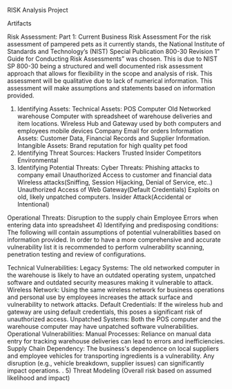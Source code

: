 RISK Analysis Project

Artifacts

Risk Assessment:
Part 1: Current Business Risk Assessment
For the risk assessment of pampered pets as it currently stands, the National Institute of Standards and Technology’s (NIST) Special Publication 800-30 Revision 1” Guide for Conducting Risk Assessments” was chosen. This is due to NIST SP 800-30 being a structured and well documented risk assessment approach that allows for flexibility in the scope and analysis of risk. This assessment will be qualitative due to lack of numerical information. This assessment will make assumptions and statements based on information provided.
1) Identifying Assets:
Technical Assets: 
POS Computer
Old Networked warehouse Computer with spreadsheet of warehouse deliveries and item locations.
Wireless Hub and Gateway used by both computers and employees mobile devices
Company Email for orders
Information Assets: Customer Data, Financial Records and Supplier Information.
Intangible Assets: Brand reputation for high quality pet food
2) Identifying Threat Sources:
Hackers
Trusted Insider
Competitors
Environmental
3) Identifying Potential Threats:
Cyber Threats: 
Phishing attacks to company email
Unauthorized Access to customer and financial data
Wireless attacks(Sniffing, Session Hijacking, Denial of Service, etc..)
Unauthorized Access of Web Gateway(Default Credentials)
Exploits on old, likely unpatched computers.
Insider Attack(Accidental or Intentional)

Operational Threats:
Disruption to the supply chain 
Employee Errors when entering data into spreadsheet
4) Identifying and predisposing conditions:
The following will contain assumptions of potential vulnerabilities based on information provided. In order to have a more comprehensive and accurate vulnerability list it is recommended to perform vulnerability scanning, penetration testing and review of configurations.

Technical Vulnerabilities:
Legacy Systems: The old networked computer in the warehouse is likely to have an outdated operating system, unpatched software and outdated security measures making it vulnerable to attack.
Wireless Network: Using the same wireless network for business operations and personal use by employees increases the attack surface and vulnerability to network attacks.
Default Credentials: If the wireless hub and gateway are using default credentials, this poses a significant risk of unauthorized access.
Unpatched Systems: Both the POS computer and the warehouse computer may have unpatched software vulnerabilities.
Operational Vulnerabilities:
Manual Processes: Reliance on manual data entry for tracking warehouse deliveries can lead to errors and inefficiencies.
Supply Chain Dependency: The business's dependence on local suppliers and employee vehicles for transporting ingredients is a vulnerability. Any disruption (e.g., vehicle breakdown, supplier issues) can significantly impact operations.
.
5) Threat Modeling (Overall risk based on assumed likelihood and impact)






